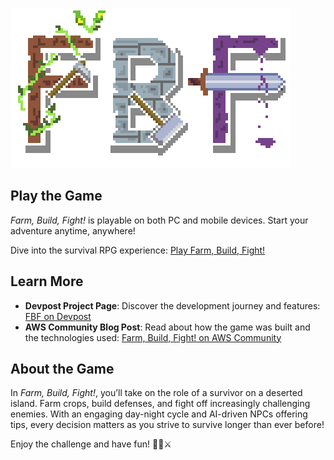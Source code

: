 ﻿![FBF Logo](logo.png)

## Play the Game
*Farm, Build, Fight!* is playable on both PC and mobile devices. Start your adventure anytime, anywhere!

Dive into the survival RPG experience: [Play Farm, Build, Fight!](https://farmbuildfight.click)

## Learn More
- **Devpost Project Page**: Discover the development journey and features: [FBF on Devpost](https://devpost.com/software/fbf-farm-build-fight)
- **AWS Community Blog Post**: Read about how the game was built and the technologies used: [Farm, Build, Fight! on AWS Community](https://community.aws/content/2rDju24YVMQzFIiI3OJVMlCGAO3/farm-build-fight-the-survival-rpg-you-never-knew-you-need)

## About the Game
In *Farm, Build, Fight!*, you’ll take on the role of a survivor on a deserted island. Farm crops, build defenses, and fight off increasingly challenging enemies. With an engaging day-night cycle and AI-driven NPCs offering tips, every decision matters as you strive to survive longer than ever before!

Enjoy the challenge and have fun! 🌱🏰⚔️

